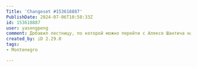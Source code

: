 ```yaml
---
Title: 'Changeset #153618887'
PublishDate: 2024-07-06T10:58:33Z
id: 153618887
user: yasengpeng
comment: Добавил лестницу, по которой можно перейти с Алексе Шантича на Омладинских Бригада
created_by: iD 2.29.0
tags:
- Montenegro

---
```

